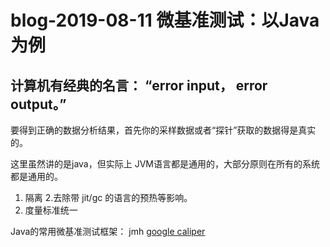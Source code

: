 # blog-2019-08-11  微基准测试：以Java为例

##  计算机有经典的名言： “error input， error output。”
 
 要得到正确的数据分析结果，首先你的采样数据或者“探针”获取的数据得是真实的。
 
 这里虽然讲的是java，但实际上 JVM语言都是通用的，大部分原则在所有的系统都是通用的。
 
 1. 隔离
 2.去除带 jit/gc 的语言的预热等影响。
 3. 度量标准统一
 
 
 Java的常用微基准测试框架： jmh  [google caliper](https://github.com/google/caliper)
 
 